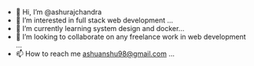 - 👋 Hi, I’m @ashurajchandra
- 👀 I’m interested in full stack web development ...
- 🌱 I’m currently learning system design and docker...
- 💞️ I’m looking to collaborate on any freelance work in web development ...
- 📫 How to reach me ashuanshu98@gmail.com ...

<!---
ashurajchandra/ashurajchandra is a ✨ special ✨ repository because its `README.md` (this file) appears on your GitHub profile.
You can click the Preview link to take a look at your changes.
--->
